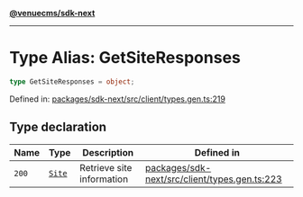 [**@venuecms/sdk-next**](../Index.md)

***

# Type Alias: GetSiteResponses

```ts
type GetSiteResponses = object;
```

Defined in: [packages/sdk-next/src/client/types.gen.ts:219](https://github.com/venuecms/sdk/blob/93f6bf3ae5c71ab7e4dd72baca4ddff927ddbc9f/packages/sdk-next/src/client/types.gen.ts#L219)

## Type declaration

| Name | Type | Description | Defined in |
| ------ | ------ | ------ | ------ |
| <a id="200"></a> `200` | [`Site`](Site.md) | Retrieve site information | [packages/sdk-next/src/client/types.gen.ts:223](https://github.com/venuecms/sdk/blob/93f6bf3ae5c71ab7e4dd72baca4ddff927ddbc9f/packages/sdk-next/src/client/types.gen.ts#L223) |
